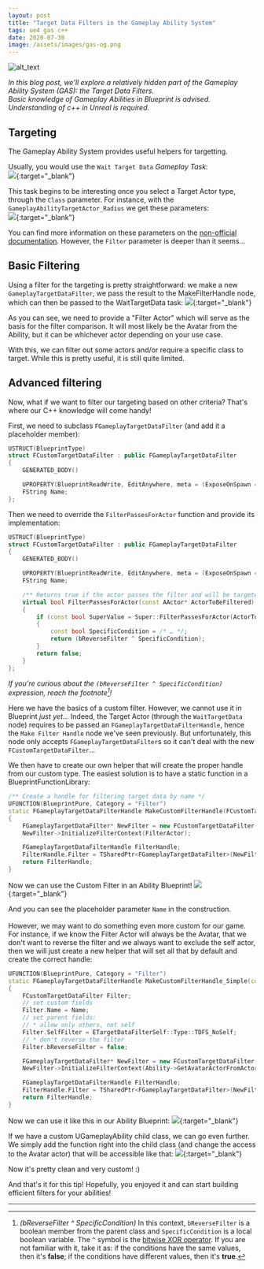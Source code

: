```yaml
---
layout: post
title: "Target Data Filters in the Gameplay Ability System"
tags: ue4 gas c++
date: 2020-07-30
image: /assets/images/gas-og.png
---
```

![alt_text](/assets/images/gas-og.png)
<!-- Output copied to clipboard! -->

_In this blog post, we'll explore a relatively hidden part of the Gameplay Ability System (GAS): the Target Data Filters._  
_Basic knowledge of Gameplay Abilities in Blueprint is advised._  
_Understanding of c++ in Unreal is required._

<!--more-->


## Targeting

The Gameplay Ability System provides useful helpers for targetting.

Usually, you would use the `Wait Target Data` _Gameplay Task_:  
[![](/assets/images/targetdatafilters/image1.png)](/assets/images/targetdatafilters/image1.png){:target="_blank"}

This task begins to be interesting once you select a Target Actor type, through the `Class` parameter. For instance, with the `GameplayAbilityTargetActor_Radius` we get these parameters:  
[![](/assets/images/targetdatafilters/image3.png)](/assets/images/targetdatafilters/image2.png){:target="_blank"}

You can find more information on these parameters on the [non-official documentation](https://github.com/tranek/GASDocumentation#4112-target-actors). However, the `Filter` parameter is deeper than it seems...


## Basic Filtering

Using a filter for the targeting is pretty straightforward: we make a new `GameplayTargetDataFilter`, we pass the result to the MakeFilterHandle node, which can then be passed to the WaitTargetData task:
[![](/assets/images/targetdatafilters/image3.png)](/assets/images/targetdatafilters/image3.png){:target="_blank"}


As you can see, we need to provide a "Filter Actor" which will serve as the basis for the filter comparison. It will most likely be the Avatar from the Ability, but it can be whichever actor depending on your use case.

With this, we can filter out some actors and/or require a specific class to target. While this is pretty useful, it is still quite limited.


## Advanced filtering

Now, what if we want to filter our targeting based on other criteria? That's where our C++ knowledge will come handy!

First, we need to subclass `FGameplayTargetDataFilter` (and add it a placeholder member):


```cpp
USTRUCT(BlueprintType)
struct FCustomTargetDataFilter : public FGameplayTargetDataFilter
{
	GENERATED_BODY()

	UPROPERTY(BlueprintReadWrite, EditAnywhere, meta = (ExposeOnSpawn = true), Category = Filter)
	FString Name;
};
```


Then we need to override the `FilterPassesForActor` function and provide its implementation:


```cpp
USTRUCT(BlueprintType)
struct FCustomTargetDataFilter : public FGameplayTargetDataFilter
{
	GENERATED_BODY()

	UPROPERTY(BlueprintReadWrite, EditAnywhere, meta = (ExposeOnSpawn = true), Category = Filter)
	FString Name;

	/** Returns true if the actor passes the filter and will be targeted */
	virtual bool FilterPassesForActor(const AActor* ActorToBeFiltered) const override
	{
		if (const bool SuperValue = Super::FilterPassesForActor(ActorToBeFiltered))
		{
			const bool SpecificCondition = /* … */;
			return (bReverseFilter ^ SpecificCondition);
		}
		return false;
	}
};
```
_If you're curious about the `(bReverseFilter ^ SpecificCondition)` expression, reach the footnote[^xor]!_

Here we have the basics of a custom filter. However, we cannot use it in Blueprint _just yet_… Indeed, the Target Actor (through the `WaitTargetData` node) requires to be passed an `FGameplayTargetDataFilterHandle`, hence the `Make Filter Handle` node we've seen previously. But unfortunately, this node only accepts `FGameplayTargetDataFilter`s so it can't deal with the new `FCustomTargetDataFilter`...

We then have to create our own helper that will create the proper handle from our custom type. The easiest solution is to have a static function in a BlueprintFunctionLibrary:


```cpp
/** Create a handle for filtering target data by name */
UFUNCTION(BlueprintPure, Category = "Filter")
static FGameplayTargetDataFilterHandle MakeCustomFilterHandle(FCustomTargetDataFilter Filter, AActor* FilterActor)
{
	FGameplayTargetDataFilter* NewFilter = new FCustomTargetDataFilter(Filter);
	NewFilter->InitializeFilterContext(FilterActor);

	FGameplayTargetDataFilterHandle FilterHandle;
	FilterHandle.Filter = TSharedPtr<FGameplayTargetDataFilter>(NewFilter);
	return FilterHandle;
}
```


Now we can use the Custom Filter in an Ability Blueprint!
[![](/assets/images/targetdatafilters/image6.png)](/assets/images/targetdatafilters/image4.png){:target="_blank"}


And you can see the placeholder parameter `Name` in the construction.  \
 \
However, we may want to do something even more custom for our game. For instance, if we know the Filter Actor will always be the Avatar, that we don't want to reverse the filter and we always want to exclude the self actor, then we will just create a new helper that will set all that by default and create the correct handle:


```cpp
UFUNCTION(BlueprintPure, Category = "Filter")
static FGameplayTargetDataFilterHandle MakeCustomFilterHandle_Simple(const UGameplayAbility* Ability, const FString& Name)
{
	FCustomTargetDataFilter Filter;
	// set custom fields
	Filter.Name = Name;
	// set parent fields:
	// * allow only others, not self
	Filter.SelfFilter = ETargetDataFilterSelf::Type::TDFS_NoSelf;
	// * don't reverse the filter
	Filter.bReverseFilter = false;

	FGameplayTargetDataFilter* NewFilter = new FCustomTargetDataFilter(Filter);
	NewFilter->InitializeFilterContext(Ability->GetAvatarActorFromActorInfo());

	FGameplayTargetDataFilterHandle FilterHandle;
	FilterHandle.Filter = TSharedPtr<FGameplayTargetDataFilter>(NewFilter);
	return FilterHandle;
}
```


Now we can use it like this in our Ability Blueprint:
[![](/assets/images/targetdatafilters/image5.png)](/assets/images/targetdatafilters/image5.png){:target="_blank"}


If we have a custom UGameplayAbility child class, we can go even further. We simply add the function right into the child class (and change the access to the Avatar actor) that will be accessible like that:
[![](/assets/images/targetdatafilters/image6.png)](/assets/images/targetdatafilters/image6.png){:target="_blank"}


Now it's pretty clean and very custom! :)

And that's it for this tip! Hopefully, you enjoyed it and can start building efficient filters for your abilities!



---


[^xor]: _(bReverseFilter ^ SpecificCondition)_ In this context, `bReverseFilter` is a boolean member from the parent class and `SpecificCondition` is a local boolean variable. The `^` symbol is the [bitwise XOR operator](https://en.wikipedia.org/wiki/Bitwise_operations_in_C#Bitwise_XOR_^). If you are not familiar with it, take it as: if the conditions have the same values, then it's **false**; if the conditions have different values, then it's **true**.
